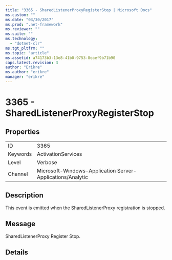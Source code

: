 ```yaml
---
title: "3365 - SharedListenerProxyRegisterStop | Microsoft Docs"
ms.custom: ""
ms.date: "03/30/2017"
ms.prod: ".net-framework"
ms.reviewer: ""
ms.suite: ""
ms.technology: 
  - "dotnet-clr"
ms.tgt_pltfrm: ""
ms.topic: "article"
ms.assetid: a74173b3-13e8-41b0-9753-8eaef9b71b90
caps.latest.revision: 3
author: "Erikre"
ms.author: "erikre"
manager: "erikre"
---
```

# 3365 - SharedListenerProxyRegisterStop
## Properties  
  
|||  
|-|-|  
|ID|3365|  
|Keywords|ActivationServices|  
|Level|Verbose|  
|Channel|Microsoft-Windows-Application Server-Applications/Analytic|  
  
## Description  
 This event is emitted when the SharedListenerProxy registration is stopped.  
  
## Message  
 SharedListenerProxy Register Stop.  
  
## Details